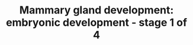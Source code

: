 ---
annotations:
- id: PW:0000004
  parent: regulatory pathway
  type: Pathway Ontology
  value: regulatory pathway
- id: CL:0000314
  parent: native cell
  type: Cell Type Ontology
  value: milk secreting cell
- id: CL:0000014
  parent: native cell
  type: Cell Type Ontology
  value: germ line stem cell
authors:
- Biodados
- Khanspers
- Jmelius
- DeSl
- Egonw
- Eweitz
citedin: ''
communities: []
description: 'The mammary gland development can be subdivided into four stages of
  development: (1) embryonic development, (2) puberty, (3) pregnancy and lactation
  and (4) involution. In the embryonic development, a pair of mammary lines (ectoderm)
  arises, which gives origin to a pair of placodes. Then, each placode penetrates
  the underlying mesoderm. This results in the formation of the primary mammary gland
  [Smalley et al](http://www.ncbi.nlm.nih.gov/pubmed/14668814). NRG3 is a signal for
  placode formation. Besides that, it influences cell fate: it binds to its receptor,
  ERBB4, and induces MYC, which decreases expression of the integrins ITGA6 and ITGB1.
  The result is a change in cell adhesion and proliferation and consequent exit from
  the stem cell compartment [Panchal et al](http://www.ncbi.nlm.nih.gov/pubmed/17880691).
  Another process that should be highlighted in the embryonic development is the epithelial
  to mesenchymal transition (EMT). ZEB2 is an EMT regulator. It represses many genes
  (eg. CCND1, SFRP1, MIR200A, MIR200B, MIR429, TERT, CDH1, CLDN4 and ALPL), and also
  upregulates mesenchymal markers [Katoh et al](http://www.ncbi.nlm.nih.gov/pubmed/19424592).
  CCND1 and SFRP1 are related to cell proliferation, and SFRP1 are also related to
  WNT signaling pathway. MIR200A, MIR200B and MIR429 are microRNAs. TERT is responsible
  for elongation of telomere ends. CDH1 and CLDN4 are associated with cell adhesion,
  and ALPL may play a role in skeletal mineralization. Many genes modulate ZEB2. Some
  of these are shown in the figure [Katoh et al](http://www.ncbi.nlm.nih.gov/pubmed/19424592).
  TGFB1, TNF and IL1 are cytokines and AKT1 plays a role in many processes like cell
  proliferation, survival and growth. Hedgehog signals upregulate ZEB2 via TGFB1 [Katoh
  et al](http://www.ncbi.nlm.nih.gov/pubmed/19424592).'
last-edited: 2025-03-11
ndex: 90652ea6-8b65-11eb-9e72-0ac135e8bacf
organisms:
- Homo sapiens
redirect_from:
- /index.php/Pathway:WP2813
- /instance/WP2813
- /instance/WP2813_r137944
revision: r137944
schema-jsonld:
- '@context': https://schema.org/
  '@id': https://wikipathways.github.io/pathways/WP2813.html
  '@type': Dataset
  creator:
    '@type': Organization
    name: WikiPathways
  description: 'The mammary gland development can be subdivided into four stages of
    development: (1) embryonic development, (2) puberty, (3) pregnancy and lactation
    and (4) involution. In the embryonic development, a pair of mammary lines (ectoderm)
    arises, which gives origin to a pair of placodes. Then, each placode penetrates
    the underlying mesoderm. This results in the formation of the primary mammary
    gland [Smalley et al](http://www.ncbi.nlm.nih.gov/pubmed/14668814). NRG3 is a
    signal for placode formation. Besides that, it influences cell fate: it binds
    to its receptor, ERBB4, and induces MYC, which decreases expression of the integrins
    ITGA6 and ITGB1. The result is a change in cell adhesion and proliferation and
    consequent exit from the stem cell compartment [Panchal et al](http://www.ncbi.nlm.nih.gov/pubmed/17880691).
    Another process that should be highlighted in the embryonic development is the
    epithelial to mesenchymal transition (EMT). ZEB2 is an EMT regulator. It represses
    many genes (eg. CCND1, SFRP1, MIR200A, MIR200B, MIR429, TERT, CDH1, CLDN4 and
    ALPL), and also upregulates mesenchymal markers [Katoh et al](http://www.ncbi.nlm.nih.gov/pubmed/19424592).
    CCND1 and SFRP1 are related to cell proliferation, and SFRP1 are also related
    to WNT signaling pathway. MIR200A, MIR200B and MIR429 are microRNAs. TERT is responsible
    for elongation of telomere ends. CDH1 and CLDN4 are associated with cell adhesion,
    and ALPL may play a role in skeletal mineralization. Many genes modulate ZEB2.
    Some of these are shown in the figure [Katoh et al](http://www.ncbi.nlm.nih.gov/pubmed/19424592).
    TGFB1, TNF and IL1 are cytokines and AKT1 plays a role in many processes like
    cell proliferation, survival and growth. Hedgehog signals upregulate ZEB2 via
    TGFB1 [Katoh et al](http://www.ncbi.nlm.nih.gov/pubmed/19424592).'
  keywords:
  - AKT1
  - ALPL
  - CCND1
  - CDH1
  - CLDN4
  - ERBB4
  - IL1
  - ITGA6
  - ITGB1
  - MIR200A
  - MIR200B
  - MIR429
  - MYC
  - NRG3
  - SFRP1
  - TERT
  - TGFB1
  - TNF
  - ZEB2
  license: CC0
  name: 'Mammary gland development: embryonic development - stage 1 of 4'
seo: CreativeWork
title: 'Mammary gland development: embryonic development - stage 1 of 4'
wpid: WP2813
---